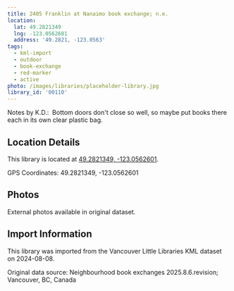 ```yaml
---
title: 2405 Franklin at Nanaimo book exchange; n.e.
location:
  lat: 49.2821349
  lng: -123.0562601
  address: '49.2821, -123.0563'
tags:
  - kml-import
  - outdoor
  - book-exchange
  - red-marker
  - active
photo: /images/libraries/placeholder-library.jpg
library_id: '00110'
---
```

Notes by K.D.:  Bottom doors don't close so well, so maybe put books there each in its own clear plastic bag.

## Location Details

This library is located at [49.2821349, -123.0562601](https://www.google.com/maps?q=49.2821349,-123.0562601).

GPS Coordinates: 49.2821349, -123.0562601

## Photos

External photos available in original dataset.

## Import Information

This library was imported from the Vancouver Little Libraries KML dataset on 2024-08-08.

Original data source: Neighbourhood book exchanges 2025.8.6.revision; Vancouver, BC, Canada
